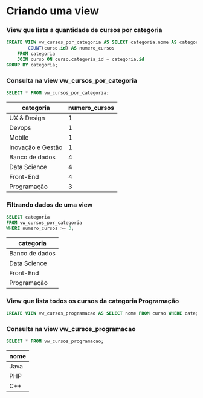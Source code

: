 # Criando uma view

### View que lista a quantidade de cursos por categoria

```sql
CREATE VIEW vw_cursos_por_categoria AS SELECT categoria.nome AS categoria,
        COUNT(curso.id) AS numero_cursos
    FROM categoria
    JOIN curso ON curso.categoria_id = categoria.id
GROUP BY categoria;
```

### Consulta na view vw_cursos_por_categoria

```sql
SELECT * FROM vw_cursos_por_categoria;
```

| categoria         | numero_cursos |
| ----------------- | ------------- |
| UX & Design       | 1             |
| Devops            | 1             |
| Mobile            | 1             |
| Inovação e Gestão | 1             |
| Banco de dados    | 4             |
| Data Science      | 4             |
| Front-End         | 4             |
| Programação       | 3             |

### Filtrando dados de uma view

```sql
SELECT categoria
FROM vw_cursos_por_categoria
WHERE numero_cursos >= 3;
```

| categoria      |
| -------------- |
| Banco de dados |
| Data Science   |
| Front-End      |
| Programação    |

### View que lista todos os cursos da categoria Programação

```sql
CREATE VIEW vw_cursos_programacao AS SELECT nome FROM curso WHERE categoria_id = (SELECT id FROM categoria WHERE nome = 'Programação');
```

### Consulta na view vw_cursos_programacao

```sql
SELECT * FROM vw_cursos_programacao;
```

| nome |
| ---- |
| Java |
| PHP  |
| C++  |